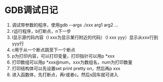 # GDB调试日记
1. 调试带参数的程序，使用gdb --args ./xxx arg1 arg2 ...
2. r运行程序，b打断点，n下一步
3. l显示源代码内容（l xxx为显示某行附近的代码）（l xxx yyy）显示从xxx行到yyy行
4. c用于从一个断点跳至下一个断点
5. p为打印内容，可以打印变量，打印指针可以用p *xxx
6. 打印数组可以用p *xxx@num，xxx为数组名，num为打印数量
7. 打印结构体可以先设置set print pretty on，然后再p xxx
8. 进入函数体，先打断点，再r或者c。然后s回车就可进入